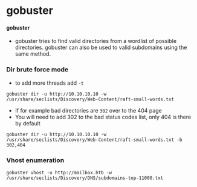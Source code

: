 # gobuster

#### gobuster

* gobuster tries to find valid directories from a wordlist of possible directories. gobuster can also be used to valid subdomains using the same method.

### Dir brute force mode&#x20;

* to add more threads add `-t`

```
gobuster dir -u http://10.10.10.10 -w /usr/share/seclists/Discovery/Web-Content/raft-small-words.txt 
```

* If for example bad directories are `302` over to the 404 page&#x20;
* You will need to add 302 to the bad status codes list, only 404 is there by default&#x20;

```
gobuster dir -u http://10.10.10.10 -w /usr/share/seclists/Discovery/Web-Content/raft-small-words.txt -b 302,404 
```

### Vhost enumeration&#x20;

```
gobuster vhost -u http://mailbox.htb -w /usr/share/seclists/Discovery/DNS/subdomains-top-11000.txt
```
